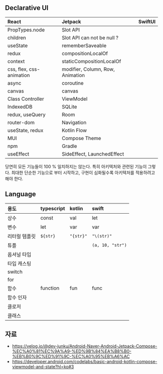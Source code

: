 ## Declarative UI
| React | Jetpack | SwiftUI
| :--- | :--- | :--- 
| PropTypes.node | Slot API |
| children | Slot API can not be null ?
| useState | rememberSaveable |
| redux | compositionLocalOf |
| context | staticCompositionLocalOf
| css, flex, css-animation | modifier, Column, Row, Animation
| async | coroutine
| canvas | canvas
| Class Controller | ViewModel
| IndexedDB | SQLite
| redux, useQuery | Room
| router-dom | Navigation
| useState, redux | Kotlin Flow
| MUI | Compose Theme
| npm | Gradle
| useEffect | SideEffect, LaunchedEffect

당연히 모든 기능들이 100 % 일치하지는 않는다. 특히 아키텍처와 관련된 기능이 그렇다.
최대한 단순한 기능으로 부터 시작하고,
구현이 심화될수록 아키텍처를 적용하려고 해야 한다.

## Language
| 용도 | typescript | kotlin | swift
| :--- | :--- | :--- | :--- 
| 상수 | const | val | let
| 변수 | let | var | var
| 리터럴 템플릿 | ``${str}`` | `"{str}"` | `"\(str)"`
| 튜플 | | | `(a, 10, "str")` 
| 옵셔널 타입 |
| 타입 캐스팅 
| switch |
| for |
| 함수 | function | fun | func
| 함수 인자 |
| 클로저 |
| 클래스 |
## 자료
* https://velog.io/@dev-junku/Android-Naver-Android-Jetpack-Compose-%EC%A0%81%EC%9A%A9-%ED%9B%84%EA%B8%B0-%EB%B0%9C%ED%91%9C-%EC%A0%95%EB%A6%AC
* https://developer.android.com/codelabs/basic-android-kotlin-compose-viewmodel-and-state?hl=ko#3
